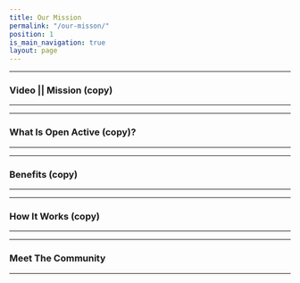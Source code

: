 ```yaml
---
title: Our Mission
permalink: "/our-misson/"
position: 1
is_main_navigation: true
layout: page
---
```


***
### Video || Mission (copy)
***
***
### What Is Open Active (copy)?
***
***
### Benefits (copy)
***
***
### How It Works (copy)
***
***
### Meet The Community
***